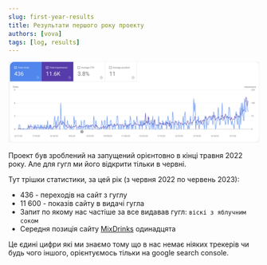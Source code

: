 ```yaml
---
slug: first-year-results
title: Результати першого року проекту
authors: [vova]
tags: [log, results]
---
```


![Резутьту першого року](first-year-result.png)

Проект був зроблений на запущений орієнтовно в кінці травня 2022 року. Але для гугл ми його відкрити тільки в червні.   

Тут трішки статистики, за цей рік (з червня 2022 по червень 2023):
- 436 - переходів на сайт з гуглу
- 11 600 - показів сайту в видачі гугла
- Запит по якому нас частіше за все видавав гугл: `віскі з яблучним соком`
- Середня позиція сайту <a href="https://mixdrinks.org">MixDrinks</a> одинадцята

Це єдині цифри які ми знаємо тому що в нас немає ніяких трекерів чи будь чого іншого, орієнтуємось тільки на google search console.

